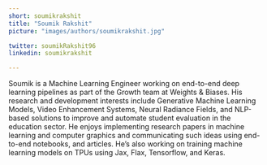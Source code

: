 ```yaml
---
short: soumikrakshit
title: "Soumik Rakshit"
picture: "images/authors/soumikrakshit.jpg"

twitter: soumikRakshit96
linkedin: soumikrakshit

---
```


Soumik is a Machine Learning Engineer working on end-to-end deep learning pipelines as part of the Growth team at Weights & Biases. His research and development interests include Generative Machine Learning Models, Video Enhancement Systems, Neural Radiance Fields, and NLP-based solutions to improve and automate student evaluation in the education sector. He enjoys implementing research papers in machine learning and computer graphics and communicating such ideas using end-to-end notebooks, and articles. He’s also working on training machine learning models on TPUs using Jax, Flax, Tensorflow, and Keras.

